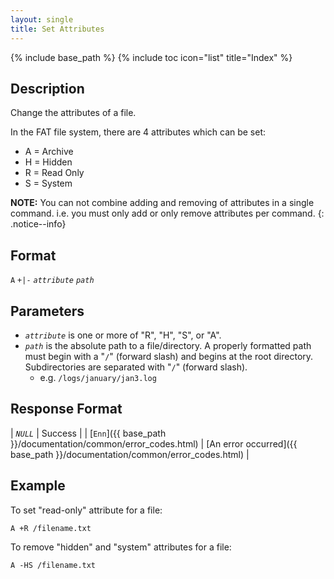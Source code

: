 ```yaml
---
layout: single
title: Set Attributes
---
```

{% include base_path %}
{% include toc icon="list" title="Index" %}

## Description

Change the attributes of a file.

In the FAT file system, there are 4 attributes which can be set:

  * A = Archive
  * H = Hidden
  * R = Read Only
  * S = System

**NOTE:** You can not combine adding and removing of attributes in a single command. i.e. you must only add or only remove attributes per command.
{: .notice--info}

## Format

`A` `+|-` *`attribute`* *`path`*

## Parameters

  * *`attribute`* is one or more of "R", "H", "S", or "A".
  * *`path`* is the absolute path to a file/directory.  A properly formatted path must begin with a "`/`" (forward slash) and begins at the root directory.  Subdirectories are separated with "`/`" (forward slash).
    * e.g. `/logs/january/jan3.log`

## Response Format

| *`NULL`* | Success |
| [`Enn`]({{ base_path }}/documentation/common/error_codes.html) | [An error occurred]({{ base_path }}/documentation/common/error_codes.html) |

## Example

To set "read-only" attribute for a file:

```
A +R /filename.txt
```

To remove "hidden" and "system" attributes for a file:

```
A -HS /filename.txt
```
